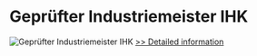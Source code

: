 # Geprüfter Industriemeister IHK
![Geprüfter Industriemeister IHK](https://mycommerce.akamaized.net/api/pimages/P300549835/BIG/300549835.JPG)
[>> Detailed information](https://secure.shareit.com/shareit/product.html?productid=300549835&affiliateid=200057808)